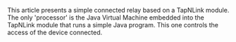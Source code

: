 This article presents a simple connected relay based on a TapNLink module. The only 'processor' is the Java Virtual Machine embedded into the TapNLink module that runs a simple Java program. This one controls the access of the device connected.
